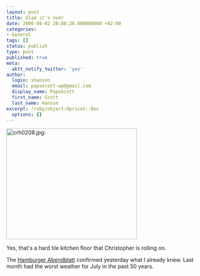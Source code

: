 ```yaml
---
layout: post
title: Glad it's over
date: 2000-08-02 20:08:26.000000000 +02:00
categories:
- General
tags: []
status: publish
type: post
published: true
meta:
  aktt_notify_twitter: 'yes'
author:
  login: shanson
  email: papascott-wp@gmail.com
  display_name: PapaScott
  first_name: Scott
  last_name: Hanson
excerpt: !ruby/object:Hpricot::Doc
  options: {}
---
```

<p><img src="https://www.papascott.de/wordpress/wp-content/uploads/2000/08/floor.jpg" height="290" width="342" border="0" alt="crh0208.jpg: " /></p>
<p>Yes, that's a hard tile kitchen floor that Christopher is rolling on. </p>
<p>The <a href="http://www.abendblatt.de">Hamburger Abendblatt</a> confirmed yesterday what I already knew. Last month had the worst weather for July in the past 50 years.</p>
